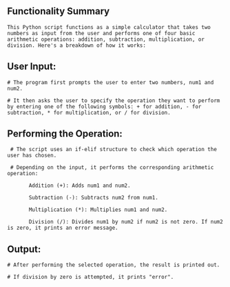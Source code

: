 ## Functionality Summary
    This Python script functions as a simple calculator that takes two numbers as input from the user and performs one of four basic arithmetic operations: addition, subtraction, multiplication, or division. Here's a breakdown of how it works:

## User Input:

    # The program first prompts the user to enter two numbers, num1 and num2.
    
    # It then asks the user to specify the operation they want to perform by entering one of the following symbols: + for addition, - for subtraction, * for multiplication, or / for division.

## Performing the Operation:

     # The script uses an if-elif structure to check which operation the user has chosen.

     # Depending on the input, it performs the corresponding arithmetic operation:

           Addition (+): Adds num1 and num2.

           Subtraction (-): Subtracts num2 from num1.

           Multiplication (*): Multiplies num1 and num2.

           Division (/): Divides num1 by num2 if num2 is not zero. If num2 is zero, it prints an error message.


## Output:

    # After performing the selected operation, the result is printed out.

    # If division by zero is attempted, it prints "error".
